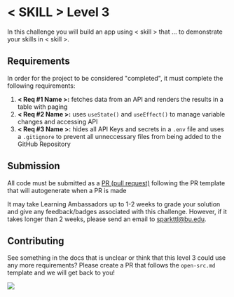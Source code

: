 # < SKILL > Level 3

In this challenge you will build an app using < skill > that ... to demonstrate your skills in < skill >.


## Requirements

In order for the project to be considered "completed", it must complete the following requirements:

1. **< Req #1 Name >:** fetches data from an API and renders the results in a table with paging
2. **< Req #2 Name >:** uses `useState()` and `useEffect()` to manage variable changes and accessing API
3. **< Req #3 Name >:** hides all API Keys and secrets in a `.env` file and uses a `.gitignore` to prevent all unneccessary files from being added to the GitHub Repository

## Submission

All code must be submitted as a [PR (pull request)](https://docs.github.com/en/pull-requests/collaborating-with-pull-requests/proposing-changes-to-your-work-with-pull-requests/creating-a-pull-request#creating-the-pull-request) following the PR template that will autogenerate when a PR is made

It may take Learning Ambassadors up to 1-2 weeks to grade your solution and give any feedback/badges associated with this challenge. However, if it takes longer than 2 weeks, please send an email to sparkttl@bu.edu.

## Contributing

See something in the docs that is unclear or think that this level 3 could use any more requirements? Please create a PR that follows the `open-src.md` template and we will get back to you!

<a href="https://contrib.rocks">
  <img src="https://contrib.rocks/image?repo=BU-Spark-Learning-Ambassadors/paths-level3-template" />
</a>

<!-- PUT GOLD BADGE OF SKILL HERE -->
<!-- <div style="display: flex; align-items: center; justify-content: center;">
<img src="https://pngimg.com/d/gold_medal_PNG28.png" width='200'/>
</div> -->
